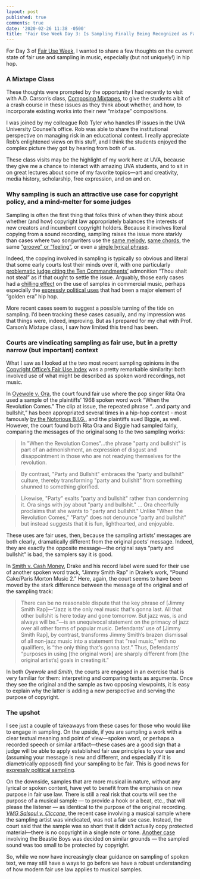 ```yaml
---
layout: post
published: true
comments: true
date: '2020-02-26 11:38 -0500'
title: 'Fair Use Week Day 3: Is Sampling Finally Being Recognized as Fair Use? Kinda.'
---
```


For Day 3 of [Fair Use Week](http://fairuseweek.org), I wanted to share a few thoughts on the current state of fair use and sampling in music, especially (but not uniquely!) in hip hop. 

### A Mixtape Class

These thoughts were prompted by the opportunity I had recently to visit with A.D. Carson’s class, [Composing Mixtapes](https://news.virginia.edu/content/students-debut-mixtape-straight-uvas-rap-lab-unusual-final-exam), to give the students a bit of a crash course in these issues as they think about whether, and how, to incorporate existing works into their new “mixtape” compositions. 

I was joined by my colleague Rob Tyler who handles IP issues in the UVA University Counsel’s office. Rob was able to share the institutional perspective on managing risk in an educational context. I really appreciate Rob’s enlightened views on this stuff, and I think the students enjoyed the complex picture they got by hearing from both of us. 

These class visits may be the highlight of my work here at UVA, because they give me a chance to interact with amazing UVA students, and to sit in on great lectures about some of my favorite topics—art and creativity, media history, scholarship, free expression, and on and on.

### Why sampling is such an attractive use case for copyright policy, and a mind-melter for some judges

Sampling is often the first thing that folks think of when they think about whether (and how) copyright law appropriately balances the interests of new creators and incumbent copyright holders. Because it involves literal copying from a sound recording, sampling raises the issue more starkly than cases where two songwriters use the [same melody](https://www.youtube.com/watch?v=sJtm0MoOgiU&feature=emb_title), [same chords](https://www.youtube.com/watch?v=oOlDewpCfZQ), the same [“groove” or “feeling”](https://www.hollywoodreporter.com/thr-esq/blurred-lines-appeal-brief-says-artists-cant-copyright-a-groove-997767), or even a [single lyrical phrase](https://www.nytimes.com/2019/03/31/business/media/plagiarism-music-songwriters.html). 

Indeed, the copying involved in sampling is typically so obvious and literal that some early courts lost their minds over it, with one particularly [problematic judge citing the Ten Commandments’](https://blogs.law.gwu.edu/mcir/case/grand-upright-v-warner/) admonition “Thou shalt not steal” as if that ought to settle the issue. Arguably, those early cases had a [chilling effect](https://www.theatlantic.com/entertainment/archive/2011/04/how-copyright-law-hurts-music-from-chuck-d-to-girl-talk/236975/) on the use of samples in commercial music, perhaps especially the [expressly political uses](https://www.theatlantic.com/entertainment/archive/2013/09/did-the-decline-of-sampling-cause-the-decline-of-political-hip-hop/279791/) that had been a major element of “golden era” hip hop. 

More recent cases seem to suggest a possible turning of the tide on sampling. I’d been tracking these cases casually, and my impression was that things were, indeed, improving. But as I prepared for my chat with Prof. Carson’s Mixtape class, I saw how limited this trend has been.

### Courts are vindicating sampling as fair use, but in a pretty narrow (but important) context

What I saw as I looked at the two most recent sampling opinions in the [Copyright Office’s Fair Use Index](https://www.copyright.gov/fair-use/fair-index.html) was a pretty remarkable similarity: both involved use of what might be described as spoken word recordings, not music. 

In [Oyewole v. Ora](https://www.copyright.gov/fair-use/summaries/oyewole-ora-sdny2018.pdf), the court found fair use where the pop singer Rita Ora used a sample of the plaintiffs’ 1968 spoken word work “When the Revolution Comes.” The clip at issue, the repeated phrase “…and party and bullshit,” has been appropriated several times in a hip-hop context - most famously [by the Notorious B.I.G.](https://www.youtube.com/watch?v=rEaPDNgUPLE), and the plaintiffs sued Biggie, as well. However, the court found both Rita Ora and Biggie had sampled fairly, comparing the messages of the original song to the two sampling works:

> In "When the Revolution Comes"…the phrase "party and bullshit" is part of an admonishment, an expression of disgust and disappointment in those who are not readying themselves for the revolution.

> By contrast, "Party and Bullshit" embraces the "party and bullshit" culture, thereby transforming "party and bullshit" from something shunned to something glorified.

> Likewise, "Party" exalts "party and bullshit" rather than condemning it. Ora sings with joy about "party and bullshit." … Ora cheerfully proclaims that she wants to "party and bullshit." Unlike "When the Revolution Comes," "Party" does not denounce "party and bullshit" but instead suggests that it is fun, lighthearted, and enjoyable.

These uses are fair uses, then, because the sampling artists’ messages are both clearly, dramatically different from the original poets’ message. Indeed, they are exactly the opposite message—the original says “party and bullshit” is bad, the samplers say it is good. 

In [Smith v. Cash Money](https://www.copyright.gov/fair-use/summaries/estate-of-james-oscar-smith-cash-money-records-no.1-14-cv-02703-2017.pdf), Drake and his record label were sued for their use of another spoken word track, “Jimmy Smith Rap” in Drake’s work, “Pound Cake/Paris Morton Music 2.”  Here, again, the court seems to have been moved by the stark difference between the message of the original and of the sampling track:

> There can be no reasonable dispute that the key phrase of [Jimmy Smith Rap]—“Jazz is the only real music that's gonna last. All that other bullshit is here today and gone tomorrow. But jazz was, is and always will be.”—is an unequivocal statement on the primacy of jazz over all other forms of popular music. Defendants’ use of [Jimmy Smith Rap], by contrast, transforms Jimmy Smith’s brazen dismissal of all non-jazz music into a statement that “real music,” with no qualifiers, is “the only thing that’s gonna last.” Thus, Defendants’ “purposes in using [the original work] are sharply different from [the original artist’s] goals in creating it.”

In both *Oyewole* and *Smith*, the courts are engaged in an exercise that is very familiar for them: interpreting and comparing texts as arguments. Once they see the original and the sample as two opposing viewpoints, it is easy to explain why the latter is adding a new perspective and serving the purpose of copyright.

### The upshot

I see just a couple of takeaways from these cases for those who would like to engage in sampling. On the upside, if you are sampling a work with a clear textual meaning and point of view—spoken word, or perhaps a recorded speech or similar artifact—these cases are a good sign that a judge will be able to apply established fair use principles to your use and (assuming your message is new and different, and especially if it is diametrically opposed) find your sampling to be fair. This is good news for [expressly political sampling](https://www.theatlantic.com/entertainment/archive/2013/09/did-the-decline-of-sampling-cause-the-decline-of-political-hip-hop/279791/). 

On the downside, samples that are more musical in nature, without any lyrical or spoken content, have yet to benefit from the emphasis on new purpose in fair use law. There is still a real risk that courts will see the purpose of a musical sample — to provide a hook or a beat, etc., that will please the listener — as identical to the purpose of the original recording. *[VMG Salsoul v. Ciccone](https://fairuse.stanford.edu/case/vmg-salsoul-llc-v-ciccone/)*, the recent case involving a musical sample where the sampling artist was vindicated, was not a fair use case. Instead, the court said that the sample was so short that it didn’t actually copy protected material—there is no copyright in a single note or tone. [Another case](https://www.npr.org/templates/story/story.php?storyId=4701570) involving the Beastie Boys was decided on similar grounds — the sampled sound was too small to be protected by copyright. 

So, while we now have increasingly clear guidance on sampling of spoken text, we may still have a ways to go before we have a robust understanding of how modern fair use law applies to musical samples.